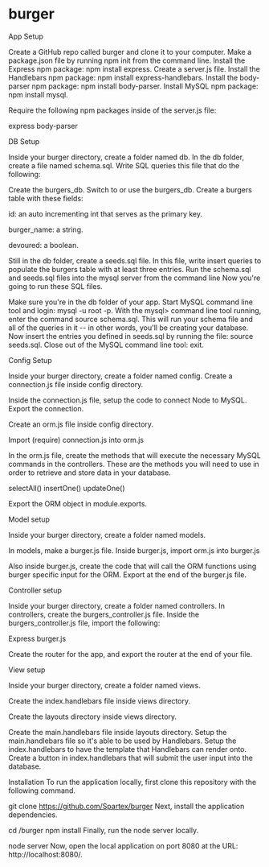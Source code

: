 # burger
App Setup


Create a GitHub repo called burger and clone it to your computer.
Make a package.json file by running npm init from the command line.
Install the Express npm package: npm install express.
Create a server.js file.
Install the Handlebars npm package: npm install express-handlebars.
Install the body-parser npm package: npm install body-parser.
Install MySQL npm package: npm install mysql.

Require the following npm packages inside of the server.js file:


express
body-parser


DB Setup


Inside your burger directory, create a folder named db.
In the db folder, create a file named schema.sql. Write SQL queries this file that do the following:



Create the burgers_db.
Switch to or use the burgers_db.
Create a burgers table with these fields:



id: an auto incrementing int that serves as the primary key.

burger_name: a string.

devoured: a boolean.





Still in the db folder, create a seeds.sql file. In this file, write insert queries to populate the burgers table with at least three entries.
Run the schema.sql and seeds.sql files into the mysql server from the command line
Now you're going to run these SQL files.



Make sure you're in the db folder of your app.
Start MySQL command line tool and login: mysql -u root -p.
With the mysql> command line tool running, enter the command source schema.sql. This will run your schema file and all of the queries in it -- in other words, you'll be creating your database.
Now insert the entries you defined in seeds.sql by running the file: source seeds.sql.
Close out of the MySQL command line tool: exit.



Config Setup


Inside your burger directory, create a folder named config.
Create a connection.js file inside config directory.



Inside the connection.js file, setup the code to connect Node to MySQL.
Export the connection.



Create an orm.js file inside config directory.



Import (require) connection.js into orm.js

In the orm.js file, create the methods that will execute the necessary MySQL commands in the controllers. These are the methods you will need to use in order to retrieve and store data in your database.


selectAll()
insertOne()
updateOne()


Export the ORM object in module.exports.



Model setup



Inside your burger directory, create a folder named models.


In models, make a burger.js file.
Inside burger.js, import orm.js into burger.js

Also inside burger.js, create the code that will call the ORM functions using burger specific input for the ORM.
Export at the end of the burger.js file.





Controller setup


Inside your burger directory, create a folder named controllers.
In controllers, create the burgers_controller.js file.
Inside the burgers_controller.js file, import the following:



Express
burger.js



Create the router for the app, and export the router at the end of your file.



View setup


Inside your burger directory, create a folder named views.



Create the index.handlebars file inside views directory.

Create the layouts directory inside views directory.


Create the main.handlebars file inside layouts directory.
Setup the main.handlebars file so it's able to be used by Handlebars.
Setup the index.handlebars to have the template that Handlebars can render onto.
Create a button in index.handlebars that will submit the user input into the database.

Installation
To run the application locally, first clone this repository with the following command.

git clone https://github.com/Spartex/burger
Next, install the application dependencies.

cd /burger
npm install
Finally, run the node server locally.

node server
Now, open the local application on port 8080 at the URL: http://localhost:8080/.


